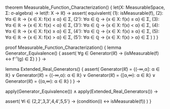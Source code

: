 theorem Measurable_Function_Characterization() {
  let(X: MeasurableSpace, Σ: σ-algebra) →
  let(f: X → ℝ̄) →
  assert(
    equivalent(
      (1): isMeasurable(f),
      (2): ∀α ∈ ℝ → {x ∈ X: f(x) ≤ α} ∈ Σ,
      (2'): ∀α ∈ ℚ → {x ∈ X: f(x) ≤ α} ∈ Σ,
      (3): ∀α ∈ ℝ → {x ∈ X: f(x) < α} ∈ Σ,
      (3'): ∀α ∈ ℚ → {x ∈ X: f(x) < α} ∈ Σ,
      (4): ∀α ∈ ℝ → {x ∈ X: f(x) ≥ α} ∈ Σ,
      (4'): ∀α ∈ ℚ → {x ∈ X: f(x) ≥ α} ∈ Σ,
      (5): ∀α ∈ ℝ → {x ∈ X: f(x) > α} ∈ Σ,
      (5'): ∀α ∈ ℚ → {x ∈ X: f(x) > α} ∈ Σ
    )
  )
}

proof Measurable_Function_Characterization() {
  lemma Generator_Equivalence() {
    assert(
      ∀g ∈ Generator(ℝ̄) →
      (isMeasurable(f) ↔ f⁻¹(g) ∈ Σ)
    )
  } →
  
  lemma Extended_Real_Generators() {
    assert(
      Generator(ℝ̄) = {(-∞,α]: α ∈ ℝ} ∨
      Generator(ℝ̄) = {(-∞,α): α ∈ ℝ} ∨
      Generator(ℝ̄) = {[α,∞): α ∈ ℝ} ∨
      Generator(ℝ̄) = {(α,∞): α ∈ ℝ}
    )
  } →
  
  apply(Generator_Equivalence()) ∧
  apply(Extended_Real_Generators()) →
  
  assert(
    ∀i ∈ {2,2',3,3',4,4',5,5'} →
    (condition(i) ↔ isMeasurable(f))
  )
}